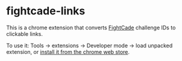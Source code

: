 # fightcade-links
This is a chrome extension that converts [FightCade](http://www.fightcade.com) challenge IDs to clickable links.

To use it: Tools -> extensions -> Developer mode -> load unpacked extension, or [install it from the chrome web store](https://chrome.google.com/webstore/detail/fightcade-links/jipdnjgddjgofdliaeeccpolfaokphhj).
